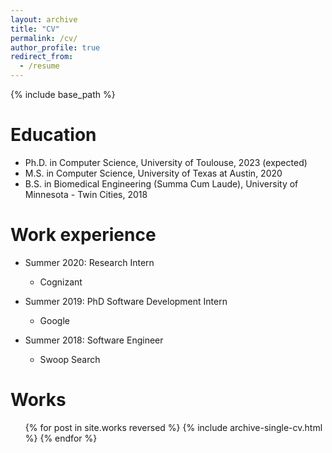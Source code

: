 ```yaml
---
layout: archive
title: "CV"
permalink: /cv/
author_profile: true
redirect_from:
  - /resume
---
```


{% include base_path %}

Education
======
* Ph.D. in Computer Science, University of Toulouse, 2023 (expected)
* M.S. in Computer Science, University of Texas at Austin, 2020
* B.S. in Biomedical Engineering (Summa Cum Laude), University of Minnesota - Twin Cities, 2018


Work experience
======
* Summer 2020: Research Intern
  * Cognizant

* Summer 2019: PhD Software Development Intern
  * Google

* Summer 2018: Software Engineer
  * Swoop Search

Works
======
  <ul>{% for post in site.works reversed %}
    {% include archive-single-cv.html %}
  {% endfor %}</ul>
  
